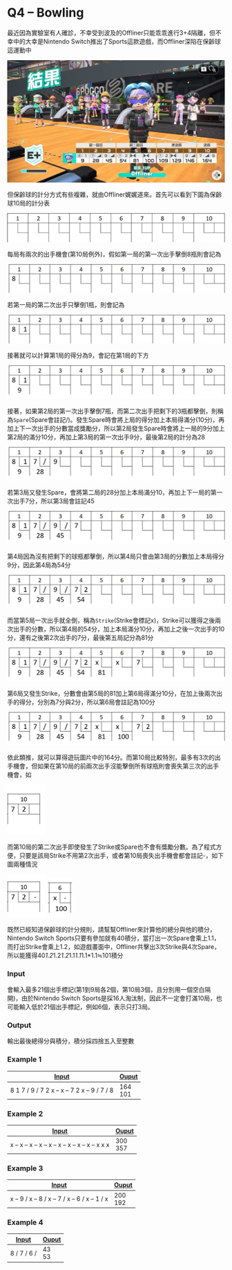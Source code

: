 # Q4 – Bowling
最近因為實驗室有人確診，不幸受到波及的Offliner只能乖乖進行3+4隔離，但不幸中的大幸是Nintendo Switch推出了Sports這款遊戲，而Offliner深陷在保齡球這運動中

![Switch Sports](./img/switch_sport.jpg)

但保齡球的計分方式有些複雜，就由Offliner娓娓道來。首先可以看到下圖為保齡球10局的計分表

![Bowling 1](./img/bowling1.jpg)

每局有兩次的出手機會(第10局例外)，假如第一局的第一次出手擊倒8瓶則會記為

![Bowling 2](./img/bowling2.png)

若第一局的第二次出手只擊倒1瓶，則會記為

![Bowling 3](./img/bowling3.png)

接著就可以計算第1局的得分為9，會記在第1局的下方

![Bowling 4](./img/bowling4.png)

接著，如果第2局的第一次出手擊倒7瓶，而第二次出手把剩下的3瓶都擊倒，則稱為`Spare`(Spare會註記/)。發生Spare時會將上局的得分加上本局得滿分(10分)，再加上下一次出手的分數當成獎勵分，所以第2局發生Spare時會將上一局的9分加上第2局的滿分10分，再加上第3局的第一次出手9分，最後第2局的計分為28

![Bowling 5](./img/bowling5.png)

若第3局又發生Spare，會將第二局的28分加上本局滿分10，再加上下一局的第一次出手7分，所以第3局會註記45

![Bowling 6](./img/bowling6.png)

第4局因為沒有把剩下的球瓶都擊倒，所以第4局只會由第3局的分數加上本局得分9分，因此第4局為54分

![Bowling 7](./img/bowling7.png)

而當第5局一次出手就全倒，稱為`Strike`(Strike會標記x)，Strike可以獲得之後兩次出手的分數，所以第4局的54分，加上本局滿分10分，再加上之後一次出手的10分，還有之後第2次出手的7分，最後第五局記分為81分

![Bowling 8](./img/bowling8.png)

第6局又發生Strike，分數會由第5局的81加上第6局得滿分10分，在加上後兩次出手的得分，分別為7分與2分，所以第6局會註記為100分

![Bowling 9](./img/bowling9.png)

依此類推，就可以算得遊玩圖片中的164分。而第10局比較特別，最多有3次的出手機會，但如果在第10局的前兩次出手沒能擊倒所有球瓶則會喪失第三次的出手機會，如

![Bowling 10](./img/bowling10.png)

而第10局的第二次出手即使發生了Strike或Spare也不會有獎勵分數。為了程式方便，只要是該局Strike不用第2次出手，或者第10局喪失出手機會都會註記-，如下圖兩種情況

![Bowling 11](./img/bowling11.png)
![Bowling 12](./img/bowling12.png)

既然已經知道保齡球的計分規則，請幫幫Offliner來計算他的總分與他的積分，Nintendo Switch Sports只要有參加就有40積分，當打出一次Spare會乘上1.1，而打出Strike會乘上1.2，如遊戲畫面中，Offliner共擊出3次Strike與4次Spare，所以能獲得40*1.2*1.2*1.2*1.1*1.1*1.1*1.1≒101積分 

### Input
會輸入最多21個出手標記(第1到9局各2個，第10局3個，且分別用一個空白隔開)，由於Nintendo Switch Sports是採16人淘汰制，因此不一定會打滿10局，也可能輸入低於21個出手標記，例如6個，表示只打3局。

### Output
輸出最後總得分與積分，積分採四捨五入至整數

### Example 1
|[Input](./example_testcase/0.in)|[Ouput](./example_testcase/0.out)|
|-|-|
|8 1 7 / 9 / 7 2 x – x – 7 2 x – 9 / 7 / 8|164<br>101|

### Example 2
|[Input](./example_testcase/1.in)|[Ouput](./example_testcase/1.out)|
|-|-|
|x – x – x – x – x – x – x – x – x – x x x|300<br>357|

### Example 3
|[Input](./example_testcase/2.in)|[Ouput](./example_testcase/2.out)|
|-|-|
|x – 9 / x – 8 / x – 7 / x – 6 / x – 1 / x|200<br>192|

### Example 4
|[Input](./example_testcase/3.in)|[Ouput](./example_testcase/3.out)|
|-|-|
|8 / 7 / 6 /|43<br>53|
